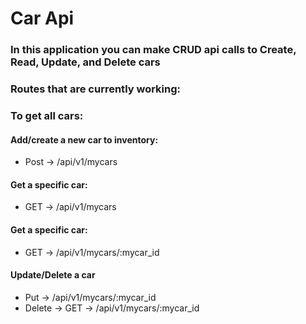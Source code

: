 # Car Api

### In this application you can make CRUD api calls to Create, Read, Update, and Delete cars

### Routes that are currently working:

### To get all cars:
#### Add/create a new car to inventory:
- Post -> /api/v1/mycars

#### Get a specific car:
- GET -> /api/v1/mycars

#### Get a specific car:
- GET -> /api/v1/mycars/:mycar_id

#### Update/Delete a car
- Put -> /api/v1/mycars/:mycar_id
- Delete -> GET -> /api/v1/mycars/:mycar_id